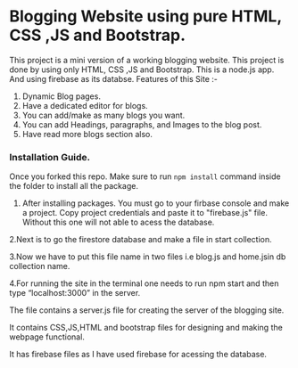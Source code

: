 

# Blogging Website using pure HTML, CSS ,JS and Bootstrap. 

This project is a mini version of a working blogging website. This project is done by using only HTML, CSS ,JS and Bootstrap. This is a node.js app. And using firebase as its databse. Features of this Site :-

1. Dynamic Blog pages.
2. Have a dedicated editor for blogs.
3. You can add/make as many blogs you want.
4. You can add Headings, paragraphs, and Images to the blog post. 
5. Have read more blogs section also.

### Installation Guide.

Once you forked this repo. Make sure to run `npm install` command inside the folder to install all the package.

1. After installing packages. You must go to your firbase console and make a project. Copy project credentials and paste it to "firebase.js" file. Without this one will not able to acess the database.

2.Next is to go the firestore database and make a file in start collection.

3.Now we have to put this file name in two files i.e blog.js and home.jsin db collection name. 

4.For running the site in the terminal one needs to run npm start and then type “localhost:3000” in the server.

The file contains a server.js file for creating the server of the blogging site.

It contains CSS,JS,HTML and bootstrap files for designing and making the webpage functional.

It has firebase files as I have used firebase for acessing the database.


